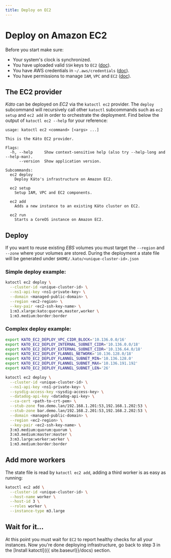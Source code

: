 ```yaml
---
title: Deploy on EC2
---
```


# Deploy on Amazon EC2

Before you start make sure:

- Your system's clock is synchronized.
- You have uploaded valid `SSH` keys to `EC2` ([doc](http://docs.aws.amazon.com/AWSEC2/latest/UserGuide/ec2-key-pairs.html)).
- You have AWS credentials in `~/.aws/credentials` ([doc](https://github.com/aws/aws-sdk-go/wiki/configuring-sdk#shared-credentials-file)).
- You have permissions to manage `IAM`, `VPC` and `EC2` ([doc](http://docs.aws.amazon.com/IAM/latest/UserGuide/access_permissions.html)).

## The EC2 provider

*Káto* can be deployed on *EC2* via the `katoctl ec2` provider. The `deploy` subcommand will recursively call other `katoctl` subcommands such as `ec2 setup` and `ec2 add` in order to orchestrate the deployment. Find below the output of `katoctl ec2 --help` for your reference:

```
usage: katoctl ec2 <command> [<args> ...]

This is the Káto EC2 provider.

Flags:
  -h, --help     Show context-sensitive help (also try --help-long and --help-man).
      --version  Show application version.

Subcommands:
  ec2 deploy
    Deploy Káto's infrastructure on Amazon EC2.

  ec2 setup
    Setup IAM, VPC and EC2 components.

  ec2 add
    Adds a new instance to an existing Káto cluster on EC2.

  ec2 run
    Starts a CoreOS instance on Amazon EC2.
```

## Deploy

If you want to reuse existing *EBS* volumes you must target the `--region` and `--zone` where your volumes are stored. During the deployment a state file will be generated under `$HOME/.kato/<unique-cluster-id>.json`

### Simple deploy example:
```bash
katoctl ec2 deploy \
  --cluster-id <unique-cluster-id> \
  --ns1-api-key <ns1-private-key> \
  --domain <managed-public-domain> \
  --region <ec2-region> \
  --key-pair <ec2-ssh-key-name> \
  1:m3.xlarge:kato:quorum,master,worker \
  1:m3.medium:border:border
```

### Complex deploy example:
```bash
export KATO_EC2_DEPLOY_VPC_CIDR_BLOCK='10.136.0.0/16'
export KATO_EC2_DEPLOY_INTERNAL_SUBNET_CIDR='10.136.0.0/18'
export KATO_EC2_DEPLOY_EXTERNAL_SUBNET_CIDR='10.136.64.0/18'
export KATO_EC2_DEPLOY_FLANNEL_NETWORK='10.136.128.0/18'
export KATO_EC2_DEPLOY_FLANNEL_SUBNET_MIN='10.136.128.0'
export KATO_EC2_DEPLOY_FLANNEL_SUBNET_MAX='10.136.191.192'
export KATO_EC2_DEPLOY_FLANNEL_SUBNET_LEN='26'

katoctl ec2 deploy \
  --cluster-id <unique-cluster-id> \
  --ns1-api-key <ns1-private-key> \
  --sysdig-access-key <sysdig-access-key> \
  --datadog-api-key <datadog-api-key> \
  --ca-cert <path-to-crt-pem> \
  --stub-zone foo.demo.lan/192.168.1.201:53,192.168.1.202:53 \
  --stub-zone bar.demo.lan/192.168.2.201:53,192.168.2.202:53 \
  --domain <managed-public-domain> \
  --region <ec2-region> \
  --key-pair <ec2-ssh-key-name> \
  3:m3.medium:quorum:quorum \
  3:m3.medium:master:master \
  3:m3.large:worker:worker \
  1:m3.medium:border:border
```

## Add more workers

The state file is read by `katoctl ec2 add`, adding a third worker is as easy as running:

```bash
katoctl ec2 add \
  --cluster-id <unique-cluster-id> \
  --host-name worker \
  --host-id 3 \
  --roles worker \
  --instance-type m3.large
```

## Wait for it...
At this point you must wait for `EC2` to report healthy checks for all your instances. Now you're done deploying infrastructure, go back to step 3 in the [Install katoctl]({{ site.baseurl}}/docs) section.
